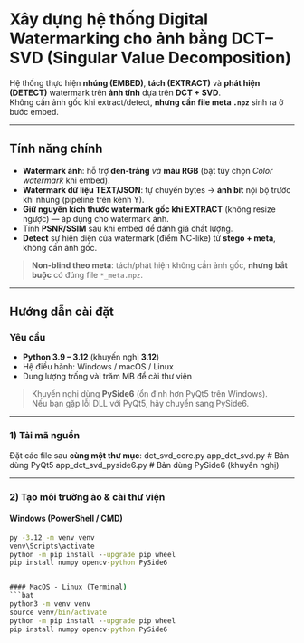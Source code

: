 # Xây dựng hệ thống Digital Watermarking cho ảnh bằng DCT–SVD (Singular Value Decomposition)

Hệ thống thực hiện **nhúng (EMBED)**, **tách (EXTRACT)** và **phát hiện (DETECT)** watermark trên **ảnh tĩnh** dựa trên **DCT + SVD**.  
Không cần ảnh gốc khi extract/detect, **nhưng cần file meta `.npz`** sinh ra ở bước embed.

---

## Tính năng chính

- **Watermark ảnh**: hỗ trợ **đen-trắng** *và* **màu RGB** (bật tùy chọn *Color watermark* khi embed).
- **Watermark dữ liệu TEXT/JSON**: tự chuyển bytes → **ảnh bit** nội bộ trước khi nhúng (pipeline trên kênh Y).
- **Giữ nguyên kích thước watermark gốc khi EXTRACT** (không resize ngược) — áp dụng cho watermark ảnh.
- Tính **PSNR/SSIM** sau khi embed để đánh giá chất lượng.
- **Detect** sự hiện diện của watermark (điểm NC-like) từ **stego + meta**, không cần ảnh gốc.

> **Non-blind theo meta**: tách/phát hiện không cần ảnh gốc, **nhưng bắt buộc** có đúng file `*_meta.npz`.

---

## Hướng dẫn cài đặt

### Yêu cầu
- **Python 3.9 – 3.12** (khuyến nghị **3.12**)
- Hệ điều hành: Windows / macOS / Linux
- Dung lượng trống vài trăm MB để cài thư viện

> Khuyến nghị dùng **PySide6** (ổn định hơn PyQt5 trên Windows).  
> Nếu bạn gặp lỗi DLL với PyQt5, hãy chuyển sang PySide6.

---

### 1) Tải mã nguồn
Đặt các file sau **cùng một thư mục**:
dct_svd_core.py
app_dct_svd.py # Bản dùng PyQt5
app_dct_svd_pyside6.py # Bản dùng PySide6 (khuyến nghị)


---

### 2) Tạo môi trường ảo & cài thư viện

#### Windows (PowerShell / CMD)
```bat
py -3.12 -m venv venv
venv\Scripts\activate
python -m pip install --upgrade pip wheel
pip install numpy opencv-python PySide6


#### MacOS - Linux (Terminal)
```bat
python3 -m venv venv
source venv/bin/activate
python -m pip install --upgrade pip wheel
pip install numpy opencv-python PySide6


